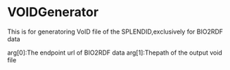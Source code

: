# VOIDGenerator
This is for generatoring VoID file of the SPLENDID,exclusively for BIO2RDF data

arg[0]:The endpoint url of BIO2RDF data
arg[1]:Thepath of the output void file

